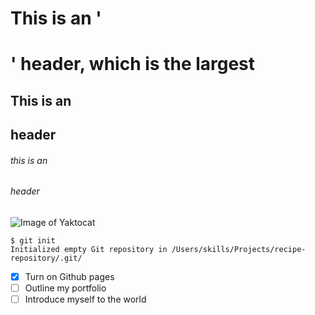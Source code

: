 # This is an '<h1>' header, which is the largest
## This is an <h2> header
###### this is an <h6> header

![Image of Yaktocat](https://octodex.github.com/images/yaktocat.png)

```
$ git init
Initialized empty Git repository in /Users/skills/Projects/recipe-repository/.git/
```

- [X] Turn on Github pages
- [ ] Outline my portfolio
- [ ] Introduce myself to the world
